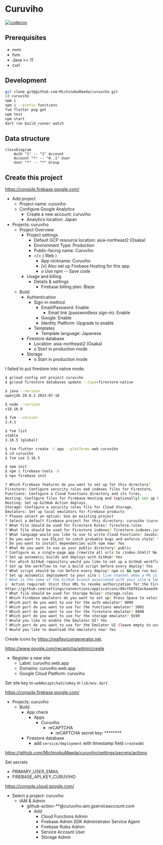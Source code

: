 # Curuviho

[![codecov](https://codecov.io/gh/MichinobuMaeda/curuviho/graph/badge.svg?token=w9Bhc4DLDJ)](https://codecov.io/gh/MichinobuMaeda/curuviho)

## Prerequisites

- nvm
- fvm
- Java >= 11
- curl

## Development

```bash
git clone git@github.com:MichinobuMaeda/curuviho.git
cd curuviho
npm i
npm i --prefix functions
fvm flutter pug get
npm test
npm start
dart run build_runner watch
```

## Data structure

```mermaid
classDiagram
    Auth "1" -- "1" Account
    Account "*" -- "0..1" User
    User "*" -- "*" Group
```

## Create this project

<https://console.firebase.google.com/>

- Add project
    - Project name: curuviho
    - Configure Google Analytics
        - Create a new account: curuviho
        - Analytics location: Japan
- Projects: curuviho
    - Project Overview
        - Project settings
            - Default GCP resource location: asia-northeast2 (Osaka)
            - Environment Type: Production
            - Public-facing name: Curuviho
            - </> ( Web )
                - App nickname: Curuviho
                - [v] Also set up Firebase Hosting for this app.
                - o Use npm -- Save code
        - Usage and billing
            - Details & settings
                - Firebase billing plan: Blaze
    - Build
        - Authentication
            - Sign-in method
                - Email/Password: Enable
                    - Email link (passwordless sign-in): Enable
                - Google: Enable
                - Identity Platform: Upgrade to enable
            - Templates
                - Template language: Japanese
        - Firestore database
            - Location: asia-northeast2 (Osaka)
            - o Start in production mode
        - Storage
            - o Start in production mode

I failed to put firestore into native mode.

```bash
$ gcloud config set project curuviho 
$ gcloud firestore databases update --type=firestore-native

$ java --version
openjdk 20.0.2 2023-07-18

$ node --version
v18.16.0

$ fvm --version          
2.4.1

$ fvm list     
stable
3.16.5 (global)

$ fvm flutter create -t app --platforms web curuviho
$ cd curuviho
$ fvm use 3.16.5

$ npm init
$ npm i firebase-tools -D
$ npx firebase init

? Which Firebase features do you want to set up for this directory?
Firestore: Configure security rules and indexes files for Firestore,
Functions: Configure a Cloud Functions directory and its files,
Hosting: Configure files for Firebase Hosting and (optionally) set up GitHub Action deploys,
Hosting: Set up GitHub Action deploys, 
Storage: Configure a security rules file for Cloud Storage,
Emulators: Set up local emulators for Firebase products
? Please select an option: Use an existing project
? Select a default Firebase project for this directory: curuviho (curuviho)
? What file should be used for Firestore Rules? firestore.rules
? What file should be used for Firestore indexes? firestore.indexes.json
? What language would you like to use to write Cloud Functions? JavaScript
? Do you want to use ESLint to catch probable bugs and enforce style? Yes
? Do you want to install dependencies with npm now? Yes
? What do you want to use as your public directory? public
? Configure as a single-page app (rewrite all urls to /index.html)? No
? Set up automatic builds and deploys with GitHub? Yes
? For which GitHub repository would you like to set up a GitHub workflow?  MichinobuMaeda/curuviho
? Set up the workflow to run a build script before every deploy? Yes
? What script should be run before every deploy? npm ci && npm run build
? Set up automatic deployment to your site's live channel when a PR is merged? Yes
? What is the name of the GitHub branch associated with your site's live channel? main
i  Action required: Visit this URL to revoke authorization for the Firebase CLI GitHub OAuth App:
https://github.com/settings/connections/applications/89cf50f02ac6aaed3484
? What file should be used for Storage Rules? storage.rules
? Which Firebase emulators do you want to set up? Press Space to select emulators, then Enter to confirm your choices. Authentication Emulator, Functions Emulator, Firestore Emulator, Storage Emulator
? Which port do you want to use for the auth emulator? 9099
? Which port do you want to use for the functions emulator? 5001
? Which port do you want to use for the firestore emulator? 8080
? Which port do you want to use for the storage emulator? 9199
? Would you like to enable the Emulator UI? Yes
? Which port do you want to use for the Emulator UI (leave empty to use any available port)? 4040
? Would you like to download the emulators now? Yes
```

Create icons by <https://realfavicongenerator.net>.

<https://www.google.com/recaptcha/admin/create>

- Register a new site
    - Label: curuviho.web.app
    - Domains: curuviho.web.app
    - Google Cloud Platform: curuviho

Set site key to `webRecaptchaSiteKey` in `lib/env.dart`.

<https://console.firebase.google.com/>

- Projects: curuviho
    - Build
        - App check
            - Apps
                - Curuviho
                    - reCAPTCHA
                        - reCAPTCHA secret key: ********
        - Firestore database
            - add `service/deployment` with timestamp field `createdAt`

<https://github.com/MichinobuMaeda/curuviho/settings/secrets/actions>

Set secrets

- PRIMARY_USER_EMAIL
- FIREBASE_API_KEY_CURUVIHO

<https://console.cloud.google.com/>

- Select a project: curuviho
    - IAM & Admin
        - github-action-**@curuviho.iam.gserviceaccount.com
            - Add
                - Cloud Functions Admin
                - Firebase Admin SDK Administrator Service Agent
                - Firebase Rules Admin
                - Service Account User
                - Storage Admin
